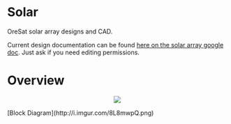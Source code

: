 # Solar
OreSat solar array designs and CAD.

Current design documentation can be found [here on the solar array google doc](https://docs.google.com/document/d/12vTM7Nvca8MzUQj_UqHETxqTQUYI2aZk1vTmDey_-34/edit?usp=sharing). Just ask if you need editing permissions.

# Overview
<p align="center">
  <img src="http://imgur.com/8L8mwpQ"/>
</p>
[Block Diagram](http://i.imgur.com/8L8mwpQ.png)



